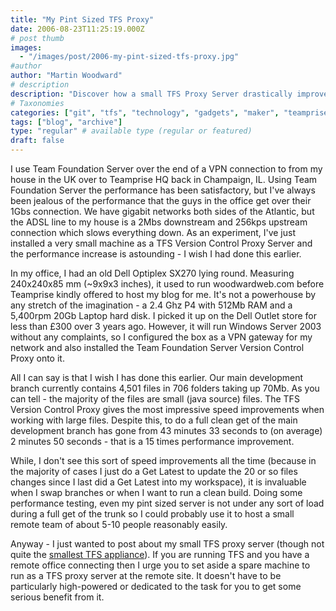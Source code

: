 ```yaml
---
title: "My Pint Sized TFS Proxy"
date: 2006-08-23T11:25:19.000Z
# post thumb
images:
  - "/images/post/2006-my-pint-sized-tfs-proxy.jpg"
#author
author: "Martin Woodward"
# description
description: "Discover how a small TFS Proxy Server drastically improved my development speed over a slow VPN connection from the UK."
# Taxonomies
categories: ["git", "tfs", "technology", "gadgets", "maker", "teamprise", "web", "podcast"]
tags: ["blog", "archive"]
type: "regular" # available type (regular or featured)
draft: false
---
```

[](http://www.woodwardweb.com/WindowsLiveWriter/PintSizedTFSProxy_F31B/tfs_proxy%5B3%5D.jpg) I use Team Foundation Server over the end of a VPN connection to from my house in the UK over to Teamprise HQ back in Champaign, IL.  Using Team Foundation Server the performance has been satisfactory, but I've always been jealous of the performance that the guys in the office get over their 1Gbs connection.  We have gigabit networks both sides of the Atlantic, but the ADSL line to my house is a 2Mbs downstream and 256kps upstream connection which slows everything down.  As an experiment, I've just installed a very small machine as a TFS Version Control Proxy Server and the performance increase is astounding - I wish I had done this earlier. 

In my office, I had an old Dell Optiplex SX270 lying round.  Measuring 240x240x85 mm (~9x9x3 inches), it used to run woodwardweb.com before Teamprise kindly offered to host my blog for me.  It's not a powerhouse by any stretch of the imagination - a 2.4 Ghz P4 with 512Mb RAM and a 5,400rpm 20Gb Laptop hard disk.  I picked it up on the Dell Outlet store for less than £300 over 3 years ago.  However, it will run Windows Server 2003 without any complaints, so I configured the box as a VPN gateway for my network and also installed the Team Foundation Server Version Control Proxy onto it. 

All I can say is that I wish I has done this earlier.  Our main development branch currently contains 4,501 files in 706 folders taking up 70Mb.  As you can tell - the majority of the files are small (java source) files.  The TFS Version Control Proxy gives the most impressive speed improvements when working with large files.  Despite this, to do a full clean get of the main development branch has gone from 43 minutes 33 seconds to (on average) 2 minutes 50 seconds - that is a 15 times performance improvement. 

[](http://www.woodwardweb.com/WindowsLiveWriter/PintSizedTFSProxy_F31B/ProxySpeeds%5B7%5D.png)  

While, I don't see this sort of speed improvements all the time (because in the majority of cases I just do a Get Latest to update the 20 or so files changes since I last did a Get Latest into my workspace), it is invaluable when I swap branches or when I want to run a clean build.  Doing some performance testing, even my pint sized server is not under any sort of load during a full get of the trunk so I could probably use it to host a small remote team of about 5-10 people reasonably easily. 

Anyway - I just wanted to post about my small TFS proxy server (though not quite the [smallest TFS appliance](http://blogs.msdn.com/dglover/archive/2006/08/07/690479.aspx)).  If you are running TFS and you have a remote office connecting then I urge you to set aside a spare machine to run as a TFS proxy server at the remote site.  It doesn't have to be particularly high-powered or dedicated to the task for you to get some serious benefit from it.